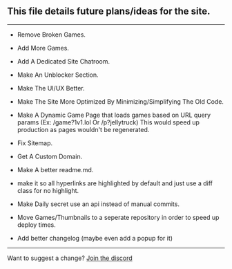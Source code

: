 ## This file details future plans/ideas for the site.
------------------------------------------------------
- Remove Broken Games.

- Add More Games.

- Add A Dedicated Site Chatroom.

- Make An Unblocker Section.

- Make The UI/UX Better.

- Make The Site More Optimized By Minimizing/Simplifying The Old Code.

- Make A Dynamic Game Page that loads games based on URL query params (Ex: /game?1v1.lol Or /p?jellytruck)
This would speed up production as pages wouldn't be regenerated.

- Fix Sitemap.

- Get A Custom Domain.

- Make A better readme.md.

- make it so all hyperlinks are highlighted by default and just use a diff class for no highlight.

- Make Daily secret use an api instead of manual commits.

- Move Games/Thumbnails to a seperate repository in order to speed up deploy times.

- Add better changelog (maybe even add a popup for it)

--------------------------------------------------------

Want to suggest a change? [Join the discord](https://discord.gg/zPEZTEKva8)